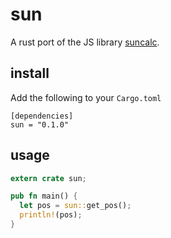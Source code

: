 # sun

A rust port of the JS library [suncalc](https://github.com/mourner/suncalc/).

## install

Add the following to your `Cargo.toml`

    [dependencies]
    sun = "0.1.0"

## usage

```rust
extern crate sun;

pub fn main() {
  let pos = sun::get_pos();
  println!(pos);
}
```
